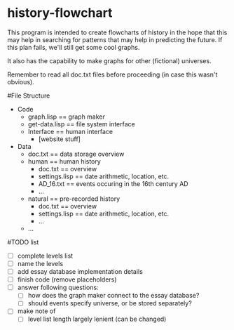 history-flowchart
=================
This program is intended to create flowcharts of history in the hope that this may help in searching for patterns that may help in predicting the future. If this plan fails, we'll still get some cool graphs.

It also has the capability to make graphs for other (fictional) universes.

Remember to read all doc.txt files before proceeding (in case this wasn't obvious).

#File Structure
- Code
  - graph.lisp == graph maker
  - get-data.lisp == file system interface
  - Interface == human interface
     - [website stuff]
- Data
  - doc.txt == data storage overview
  - human == human history
    - doc.txt == overview
    - settings.lisp == date arithmetic, location, etc.
    - AD_16.txt == events occuring in the 16th century AD
    - ...
  - natural == pre-recorded history
    - doc.txt == overview
    - settings.lisp == date arithmetic, location, etc.
    - ...
  - ...

#TODO list

- [ ] complete levels list
- [ ] name the levels
- [ ] add essay database implementation details
- [ ] finish code (remove placeholders)
- [ ] answer following questions:
  - [ ] how does the graph maker connect to the essay database?
  - [ ] should events specify universe, or be stored separately?
- [ ] make note of
  - [ ] level list length largely lenient (can be changed)
